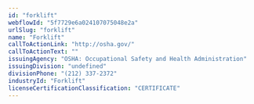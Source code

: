 ```yaml
---
id: "forklift"
webflowId: "5f7729e6a024107075048e2a"
urlSlug: "forklift"
name: "Forklift"
callToActionLink: "http://osha.gov/"
callToActionText: ""
issuingAgency: "OSHA: Occupational Safety and Health Administration"
issuingDivision: "undefined"
divisionPhone: "(212) 337-2372"
industryId: "Forklift"
licenseCertificationClassification: "CERTIFICATE"
---
```

